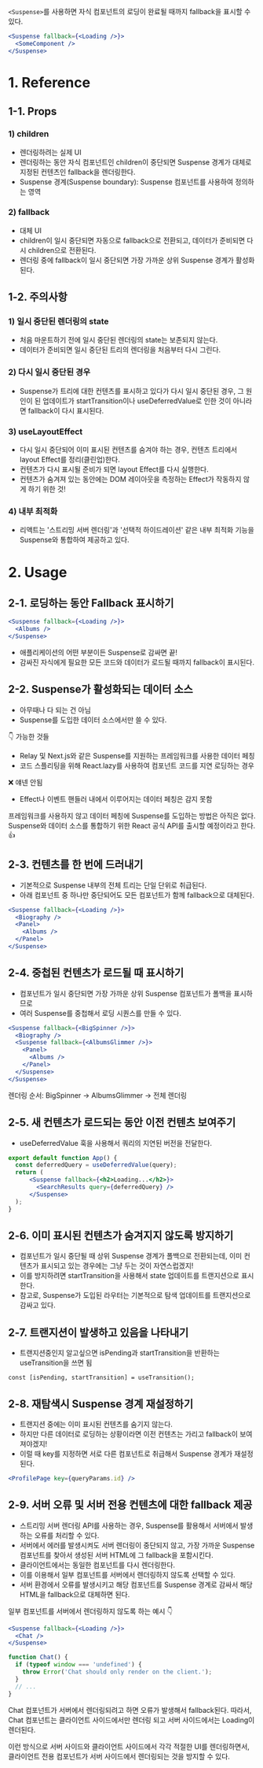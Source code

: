 `<Suspense>`를 사용하면 자식 컴포넌트의 로딩이 완료될 때까지 fallback을 표시할 수 있다.

```jsx
<Suspense fallback={<Loading />}>
  <SomeComponent />
</Suspense>
```

# 1. Reference
## 1-1. Props
### 1) children
- 렌더링하려는 실제 UI
- 렌더링하는 동안 자식 컴포넌트인 children이 중단되면 Suspense 경계가 대체로 지정된 컨텐츠인 fallback을 렌더링한다.
- Suspense 경계(Suspense boundary): Suspense 컴포넌트를 사용하여 정의하는 영역

### 2) fallback
- 대체 UI
- children이 일시 중단되면 자동으로 fallback으로 전환되고, 데이터가 준비되면 다시 children으로 전환된다.
- 렌더링 중에 fallback이 일시 중단되면 가장 가까운 상위 Suspense 경계가 활성화된다.

## 1-2. 주의사항
### 1) 일시 중단된 렌더링의 state
- 처음 마운트하기 전에 일시 중단된 렌더링의 state는 보존되지 않는다.
- 데이터가 준비되면 일시 중단된 트리의 렌더링을 처음부터 다시 그린다.

### 2) 다시 일시 중단된 경우
- Suspense가 트리에 대한 컨텐츠를 표시하고 있다가 다시 일시 중단된 경우, 그 원인이 된 업데이트가 startTransition이나 useDeferredValue로 인한 것이 아니라면 fallback이 다시 표시된다.

### 3) useLayoutEffect
- 다시 일시 중단되어 이미 표시된 컨텐츠를 숨겨야 하는 경우, 컨텐츠 트리에서 layout Effect를 정리(클린업)한다. 
- 컨텐츠가 다시 표시될 준비가 되면 layout Effect를 다시 실행한다. 
- 컨텐츠가 숨겨져 있는 동안에는 DOM 레이아웃을 측정하는 Effect가 작동하지 않게 하기 위한 것!

### 4) 내부 최적화
- 리액트는 '스트리밍 서버 렌더링'과 '선택적 하이드레이션' 같은 내부 최적화 기능을 Suspense와 통합하여 제공하고 있다.

# 2. Usage
## 2-1. 로딩하는 동안 Fallback 표시하기

```jsx
<Suspense fallback={<Loading />}>
  <Albums />
</Suspense>
```

- 애플리케이션의 어떤 부분이든 Suspense로 감싸면 끝!
- 감싸진 자식에게 필요한 모든 코드와 데이터가 로드될 때까지 fallback이 표시된다.

## 2-2. Suspense가 활성화되는 데이터 소스
- 아무때나 다 되는 건 아님
- Suspense를 도입한 데이터 소스에서만 쓸 수 있다.

👇 가능한 것들
- Relay 및 Next.js와 같은 Suspense를 지원하는 프레임워크를 사용한 데이터 페칭
- 코드 스플리팅을 위해 React.lazy를 사용하여 컴포넌트 코드를 지연 로딩하는 경우

❌ 얘넨 안됨
- Effect나 이벤트 핸들러 내에서 이루어지는 데이터 페칭은 감지 못함

프레임워크를 사용하지 않고 데이터 페칭에 Suspense를 도입하는 방법은 아직은 없다.
Suspense와 데이터 소스를 통합하기 위한 React 공식 API를 출시할 예정이라고 한다. 👍

## 2-3. 컨텐츠를 한 번에 드러내기
- 기본적으로 Suspense 내부의 전체 트리는 단일 단위로 취급된다.
- 아래 컴포넌트 중 하나만 중단되어도 모든 컴포넌트가 함께 fallback으로 대체된다.

```jsx
<Suspense fallback={<Loading />}>
  <Biography />
  <Panel>
    <Albums />
  </Panel>
</Suspense>
```

## 2-4. 중첩된 컨텐츠가 로드될 때 표시하기
- 컴포넌트가 일시 중단되면 가장 가까운 상위 Suspense 컴포넌트가 폴백을 표시하므로
- 여러 Suspense를 중첩해서 로딩 시퀀스를 만들 수 있다.

```jsx
<Suspense fallback={<BigSpinner />}>
  <Biography />
  <Suspense fallback={<AlbumsGlimmer />}>
    <Panel>
      <Albums />
    </Panel>
  </Suspense>
</Suspense>
```

렌더링 순서: BigSpinner -> AlbumsGlimmer -> 전체 렌더링

## 2-5. 새 컨텐츠가 로드되는 동안 이전 컨텐츠 보여주기

- useDeferredValue 훅을 사용해서 쿼리의 지연된 버전을 전달한다.

```jsx
export default function App() {
  const deferredQuery = useDeferredValue(query);
  return (
      <Suspense fallback={<h2>Loading...</h2>}>
        <SearchResults query={deferredQuery} />
      </Suspense>
  );
}
```

## 2-6. 이미 표시된 컨텐츠가 숨겨지지 않도록 방지하기

- 컴포넌트가 일시 중단될 때 상위 Suspense 경계가 폴백으로 전환되는데, 이미 컨텐츠가 표시되고 있는 경우에는 그냥 두는 것이 자연스럽겠지!
- 이를 방지하려면 startTransition을 사용해서 state 업데이트를 트랜지션으로 표시한다.
- 참고로, Suspense가 도입된 라우터는 기본적으로 탐색 업데이트를 트랜지션으로 감싸고 있다.

## 2-7. 트랜지션이 발생하고 있음을 나타내기
- 트랜지션중인지 알고싶으면 isPending과 startTransition을 반환하는 useTransition을 쓰면 됨

```
const [isPending, startTransition] = useTransition();
```

## 2-8. 재탐색시 Suspense 경계 재설정하기

- 트랜지션 중에는 이미 표시된 컨텐츠를 숨기지 않는다.
- 하지만 다른 데이터로 로딩하는 상황이라면 이전 컨텐츠는 가리고 fallback이 보여져야겠지!
- 이럴 때 key를 지정하면 서로 다른 컴포넌트로 취급해서 Suspense 경계가 재설정된다.

```jsx
<ProfilePage key={queryParams.id} />
```

## 2-9. 서버 오류 및 서버 전용 컨텐츠에 대한 fallback 제공
- 스트리밍 서버 렌더링 API를 사용하는 경우, Suspense를 활용해서 서버에서 발생하는 오류를 처리할 수 있다.
- 서버에서 에러를 발생시켜도 서버 렌더링이 중단되지 않고, 가장 가까운 Suspense 컴포넌트를 찾아서 생성된 서버 HTML에 그 fallback을 포함시킨다.
- 클라이언트에서는 동일한 컴포넌트를 다시 렌더링한다.
- 이를 이용해서 일부 컴포넌트를 서버에서 렌더링하지 않도록 선택할 수 있다.
- 서버 환경에서 오류를 발생시키고 해당 컴포넌트를 Suspense 경계로 감싸서 해당 HTML을 fallback으로 대체하면 된다.

일부 컴포넌트를 서버에서 렌더링하지 않도록 하는 예시 👇

```jsx
<Suspense fallback={<Loading />}>
  <Chat />
</Suspense>

function Chat() {
  if (typeof window === 'undefined') {
    throw Error('Chat should only render on the client.');
  }
  // ...
}
```

Chat 컴포넌트가 서버에서 렌더링되려고 하면 오류가 발생해서 fallback된다.
따라서,
Chat 컴포넌트는 클라이언트 사이드에서만 렌더링 되고
서버 사이드에서는 Loading이 렌더된다.

이런 방식으로
서버 사이드와 클라이언트 사이드에서 각각 적절한 UI를 렌더링하면서, 클라이언트 전용 컴포넌트가 서버 사이드에서 렌더링되는 것을 방지할 수 있다.
